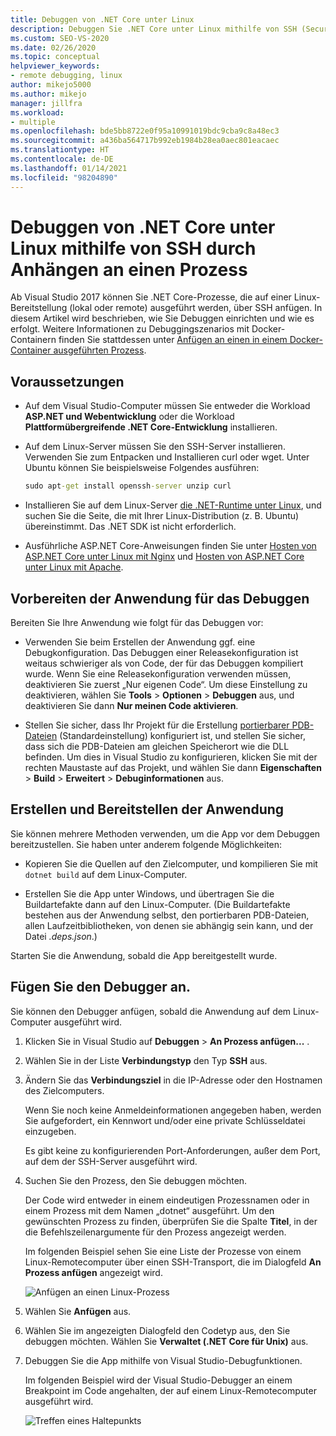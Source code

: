 ```yaml
---
title: Debuggen von .NET Core unter Linux
description: Debuggen Sie .NET Core unter Linux mithilfe von SSH (Secure Shell) durch Anfügen an einen Prozess. Bereiten Sie Ihre App für das Debuggen vor. Erstellen Sie die App, und stellen Sie sie bereit. Fügen Sie den Debugger an.
ms.custom: SEO-VS-2020
ms.date: 02/26/2020
ms.topic: conceptual
helpviewer_keywords:
- remote debugging, linux
author: mikejo5000
ms.author: mikejo
manager: jillfra
ms.workload:
- multiple
ms.openlocfilehash: bde5bb8722e0f95a10991019bdc9cba9c8a48ec3
ms.sourcegitcommit: a436ba564717b992eb1984b28ea0aec801eacaec
ms.translationtype: HT
ms.contentlocale: de-DE
ms.lasthandoff: 01/14/2021
ms.locfileid: "98204890"
---
```

# <a name="debug-net-core-on-linux-using-ssh-by-attaching-to-a-process"></a>Debuggen von .NET Core unter Linux mithilfe von SSH durch Anhängen an einen Prozess

Ab Visual Studio 2017 können Sie .NET Core-Prozesse, die auf einer Linux-Bereitstellung (lokal oder remote) ausgeführt werden, über SSH anfügen. In diesem Artikel wird beschrieben, wie Sie Debuggen einrichten und wie es erfolgt. Weitere Informationen zu Debuggingszenarios mit Docker-Containern finden Sie stattdessen unter [Anfügen an einen in einem Docker-Container ausgeführten Prozess](../debugger/attach-to-process-running-in-docker-container.md).

## <a name="prerequisites"></a>Voraussetzungen

- Auf dem Visual Studio-Computer müssen Sie entweder die Workload **ASP.NET und Webentwicklung** oder die Workload **Plattformübergreifende .NET Core-Entwicklung** installieren.

- Auf dem Linux-Server müssen Sie den SSH-Server installieren. Verwenden Sie zum Entpacken und Installieren curl oder wget. Unter Ubuntu können Sie beispielsweise Folgendes ausführen:

  ``` cmd
  sudo apt-get install openssh-server unzip curl
  ```

- Installieren Sie auf dem Linux-Server [die .NET-Runtime unter Linux](/dotnet/core/install/linux), und suchen Sie die Seite, die mit Ihrer Linux-Distribution (z. B. Ubuntu) übereinstimmt. Das .NET SDK ist nicht erforderlich.

- Ausführliche ASP.NET Core-Anweisungen finden Sie unter [Hosten von ASP.NET Core unter Linux mit Nginx](/aspnet/core/host-and-deploy/linux-nginx) und [Hosten von ASP.NET Core unter Linux mit Apache](/aspnet/core/host-and-deploy/linux-apache).

## <a name="prepare-your-application-for-debugging"></a>Vorbereiten der Anwendung für das Debuggen

Bereiten Sie Ihre Anwendung wie folgt für das Debuggen vor:

- Verwenden Sie beim Erstellen der Anwendung ggf. eine Debugkonfiguration. Das Debuggen einer Releasekonfiguration ist weitaus schwieriger als von Code, der für das Debuggen kompiliert wurde. Wenn Sie eine Releasekonfiguration verwenden müssen, deaktivieren Sie zuerst „Nur eigenen Code“. Um diese Einstellung zu deaktivieren, wählen Sie **Tools** > **Optionen** > **Debuggen** aus, und deaktivieren Sie dann **Nur meinen Code aktivieren**.

- Stellen Sie sicher, dass Ihr Projekt für die Erstellung [portierbarer PDB-Dateien](https://github.com/OmniSharp/omnisharp-vscode/wiki/Portable-PDBs) (Standardeinstellung) konfiguriert ist, und stellen Sie sicher, dass sich die PDB-Dateien am gleichen Speicherort wie die DLL befinden. Um dies in Visual Studio zu konfigurieren, klicken Sie mit der rechten Maustaste auf das Projekt, und wählen Sie dann **Eigenschaften** > **Build** > **Erweitert** > **Debuginformationen** aus.

## <a name="build-and-deploy-the-application"></a>Erstellen und Bereitstellen der Anwendung

Sie können mehrere Methoden verwenden, um die App vor dem Debuggen bereitzustellen. Sie haben unter anderem folgende Möglichkeiten:

- Kopieren Sie die Quellen auf den Zielcomputer, und kompilieren Sie mit ```dotnet build``` auf dem Linux-Computer.

- Erstellen Sie die App unter Windows, und übertragen Sie die Buildartefakte dann auf den Linux-Computer. (Die Buildartefakte bestehen aus der Anwendung selbst, den portierbaren PDB-Dateien, allen Laufzeitbibliotheken, von denen sie abhängig sein kann, und der Datei *.deps.json*.)

Starten Sie die Anwendung, sobald die App bereitgestellt wurde.

## <a name="attach-the-debugger"></a>Fügen Sie den Debugger an.

Sie können den Debugger anfügen, sobald die Anwendung auf dem Linux-Computer ausgeführt wird.

1. Klicken Sie in Visual Studio auf **Debuggen** > **An Prozess anfügen...** .

1. Wählen Sie in der Liste **Verbindungstyp** den Typ **SSH** aus.

1. Ändern Sie das **Verbindungsziel** in die IP-Adresse oder den Hostnamen des Zielcomputers.

   Wenn Sie noch keine Anmeldeinformationen angegeben haben, werden Sie aufgefordert, ein Kennwort und/oder eine private Schlüsseldatei einzugeben.

   Es gibt keine zu konfigurierenden Port-Anforderungen, außer dem Port, auf dem der SSH-Server ausgeführt wird.

1. Suchen Sie den Prozess, den Sie debuggen möchten.

   Der Code wird entweder in einem eindeutigen Prozessnamen oder in einem Prozess mit dem Namen „dotnet“ ausgeführt. Um den gewünschten Prozess zu finden, überprüfen Sie die Spalte **Titel**, in der die Befehlszeilenargumente für den Prozess angezeigt werden.

   Im folgenden Beispiel sehen Sie eine Liste der Prozesse von einem Linux-Remotecomputer über einen SSH-Transport, die im Dialogfeld **An Prozess anfügen** angezeigt wird.

   ![Anfügen an einen Linux-Prozess](media/remote-debug-linux-over-ssh-attach.png)

1. Wählen Sie **Anfügen** aus.

1. Wählen Sie im angezeigten Dialogfeld den Codetyp aus, den Sie debuggen möchten. Wählen Sie **Verwaltet (.NET Core für Unix)** aus.

1. Debuggen Sie die App mithilfe von Visual Studio-Debugfunktionen.

   Im folgenden Beispiel wird der Visual Studio-Debugger an einem Breakpoint im Code angehalten, der auf einem Linux-Remotecomputer ausgeführt wird.

   ![Treffen eines Haltepunkts](media/remote-debug-linux-over-ssh-hit-breakpoint.png)
